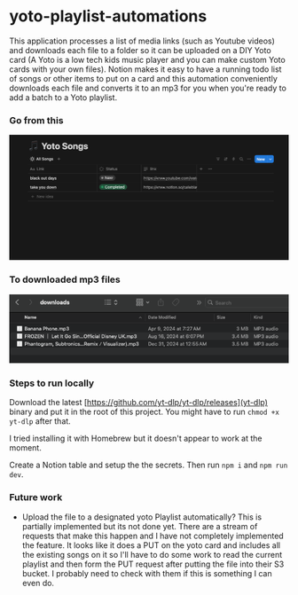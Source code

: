 # yoto-playlist-automations

This application processes a list of media links (such as Youtube videos) and downloads each file to a folder so it can be uploaded on a DIY Yoto card (A Yoto is a low tech kids music player and you can make custom Yoto cards with your own files). Notion makes it easy to have a running todo list of songs or other items to put on a card and this automation conveniently downloads each file and converts it to an mp3 for you when you're ready to add a batch to a Yoto playlist.

### Go from this

![Notion table with links](docs/notion-table.png)

### To downloaded mp3 files

![Downloaded files](docs/downloaded-files.png)

### Steps to run locally

Download the latest [https://github.com/yt-dlp/yt-dlp/releases](yt-dlp) binary and put it in the root of this project. You might have to run `chmod +x yt-dlp` after that.

I tried installing it with Homebrew but it doesn't appear to work at the moment.

Create a Notion table and setup the the secrets. Then run `npm i` and `npm run dev`.

### Future work

- Upload the file to a designated yoto Playlist automatically? This is partially implemented but its not done yet. There are a stream of requests that make this happen and I have not completely implemented the feature. It looks like it does a PUT on the yoto card and includes all the existing songs on it so I'll have to do some work to read the current playlist and then form the PUT request after putting the file into their S3 bucket. I probably need to check with them if this is something I can even do.
